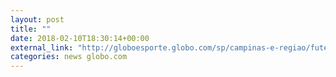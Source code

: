 ```yaml
---
layout: post
title: ""
date: 2018-02-10T18:30:14+00:00
external_link: "http://globoesporte.globo.com/sp/campinas-e-regiao/futebol/campeonato-paulista/jogo/10-02-2018/ponte-preta-novorizontino/"
categories: news globo.com
---
```

